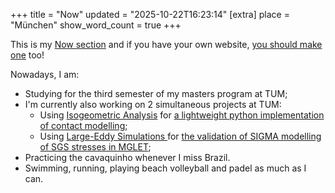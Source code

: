 +++
title = "Now"
updated = "2025-10-22T16:23:14"
[extra]
place = "München"
show_word_count = true
+++

This is my [Now section](https://nownownow.com/about) and if you have your own website, [you should make one](https://nownownow.com/) too!

Nowadays, I am:

- Studying for the third semester of my masters program at TUM;
- I'm currently also working on 2 simultaneous projects at TUM:
	- Using [Isogeometric Analysis](https://en.wikipedia.org/wiki/Isogeometric_analysis) for [a lightweight python implementation of contact modelling](/projects/softwarelab);
	- Using [Large-Eddy Simulations ](https://en.wikipedia.org/wiki/Large_eddy_simulation) for [the validation of SIGMA modelling of SGS stresses in MGLET](/projects/hydromechanicstum);
- Practicing the cavaquinho whenever I miss Brazil.
- Swimming, running, playing beach volleyball and padel as much as I can.
